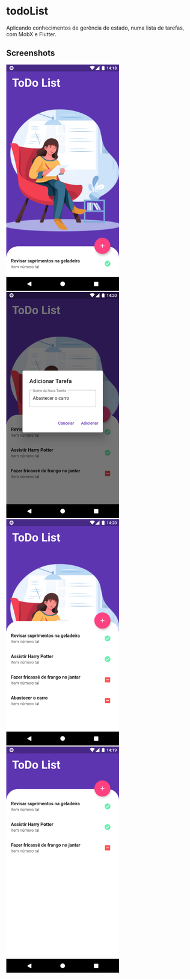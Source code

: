 # todoList
Aplicando conhecimentos de gerência de estado, numa lista de tarefas, com MobX e Flutter.


## Screenshots

<img src="https://github.com/yuriboeira11tx/todoList/blob/main/screenshot-1.png" width="300" heigth="400"/> <img src="https://github.com/yuriboeira11tx/todoList/blob/main/screenshot-4.png" width="300" heigth="400"/> <img src="https://github.com/yuriboeira11tx/todoList/blob/main/screenshot-3.png" width="300" heigth="400"/> <img src="https://github.com/yuriboeira11tx/todoList/blob/main/screenshot-2.png" width="300" heigth="400"/>
